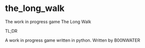 # the_long_walk
The work in progress game The Long Walk

TL;DR

A work in progress game written in python. Written by B00NWATER
